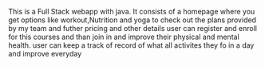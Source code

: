 This is a Full Stack webapp with java. It consists of a homepage where you get options like workout,Nutrition and yoga to check out the plans provided by my team and futher pricing and other details
user can register and enroll for this courses and than join in and improve their physical and mental health.
user can keep a track of record of what all activites they fo in a day and improve everyday
